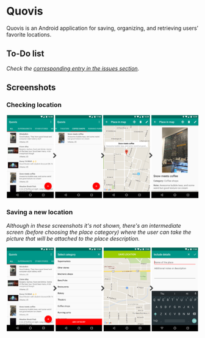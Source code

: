 # Quovis
Quovis is an Android application for saving, organizing, and retrieving users’ favorite locations.

## To-Do list

_Check the [corresponding entry in the issues section](https://github.com/afranques/quovis/issues/1)._

## Screenshots

### Checking location

![Checking location steps](/screenshots/loading_loc.png "Checking location steps")

### Saving a new location

_Although in these screenshots it's not shown, there's an intermediate screen (before choosing the place category) where the user can take the picture that will be attached to the place description._

![Saving location steps](/screenshots/saving_loc.png "Saving location steps")
